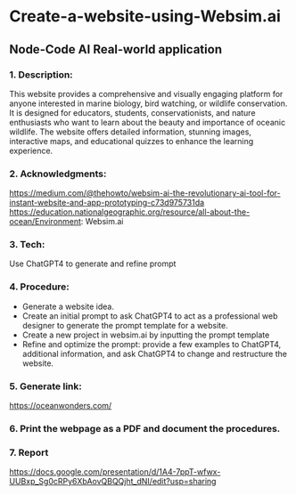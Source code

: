 # Create-a-website-using-Websim.ai
## Node-Code AI Real-world application  
### 1. Description: <br>
   This website provides a comprehensive and visually engaging platform for anyone interested in marine biology, bird watching, or wildlife conservation. It is designed for educators, students, conservationists, and nature enthusiasts who want to learn about the beauty and importance of oceanic wildlife. The website offers detailed information, stunning images, interactive maps, and educational quizzes to enhance the learning experience.
### 2. Acknowledgments:<br>
   https://medium.com/@thehowto/websim-ai-the-revolutionary-ai-tool-for-instant-website-and-app-prototyping-c73d975731da
   https://education.nationalgeographic.org/resource/all-about-the-ocean/Environment: Websim.ai
### 3. Tech:<br>
   Use ChatGPT4 to generate and refine prompt
### 4. Procedure:<br>
<div>
<ul>
   <li>Generate a website idea.</li>
   <li>Create an initial prompt to ask ChatGPT4 to act as a professional web designer to generate the prompt template for a website. </li>
   <li> Create a new project in websim.ai by inputting the prompt template</li>
   <li>Refine and optimize the prompt: provide a few examples to ChatGPT4, additional information, and ask ChatGPT4 to change and restructure the website.</li><ul/></div>
      
 ### 5. Generate link:<br>
   https://oceanwonders.com/ <br>
 ### 6. Print the webpage as a PDF and document the procedures.
 ### 7. Report
 https://docs.google.com/presentation/d/1A4-7ppT-wfwx-UUBxp_Sg0cRPy6XbAovQBQQjht_dNI/edit?usp=sharing
   
   
   
   
